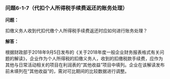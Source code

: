 ### 问题6-1-7（代扣个人所得税手续费返还的账务处理）

**问题：**

扣缴义务人收到代扣代缴个人所得税手续费返还时应如何进行账务处理？

**解答：**

根据财政部于2018年9月5日发布的《关于2018年度一般企业财务报表格式有关问题的解读》，企业作为个人所得税的扣缴义务人，收到的扣缴税款手续费，应作为其他与日常活动相关的项目在利润表的“其他收益”项目中填列。企业在该解读发布前未填列在“其他收益”的，需对可比期间的比较数据进行调整。